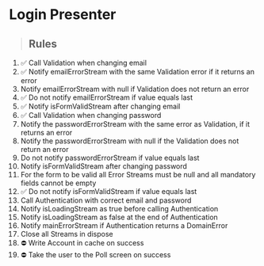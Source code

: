 # Login Presenter

> ## Rules
1. ✅ Call Validation when changing email
2. ✅ Notify emailErrorStream with the same Validation error if it returns an error
3. Notify emailErrorStream with null if Validation does not return an error
4. ✅ Do not notify emailErrorStream if value equals last
5. ✅ Notify isFormValidStream after changing email
6. ✅ Call Validation when changing password
7. Notify the passwordErrorStream with the same error as Validation, if it returns an error
8. Notify the passwordErrorStream with null if the Validation does not return an error
9. Do not notify passwordErrorStream if value equals last
10. Notify isFormValidStream after changing password
11. For the form to be valid all Error Streams must be null and all mandatory fields cannot be empty
12. ✅ Do not notify isFormValidStream if value equals last
13. Call Authentication with correct email and password
14. Notify isLoadingStream as true before calling Authentication
15. Notify isLoadingStream as false at the end of Authentication
16. Notify mainErrorStream if Authentication returns a DomainError
17. Close all Streams in dispose
18. ⛔️ Write Account in cache on success
19. ⛔️ Take the user to the Poll screen on success